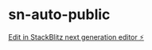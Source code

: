 # sn-auto-public

[Edit in StackBlitz next generation editor ⚡️](https://stackblitz.com/~/github.com/yarolgek/sn-auto-public)